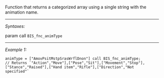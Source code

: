 Function that returns a categorized array using a single string with the animation name.


---
*Syntaxes:*

param call `BIS_fnc_animType`

---
*Example 1:*

```sqf
animType = ["AmovPsitMstpSrasWrflDnon"] call BIS_fnc_animType;
// Returns `"Action","Move"],["Pose","Sit"],["Movement","Stop"],["Stance","Raised"],["Hand item","Rifle"],["Direction","Not specified"`
```
